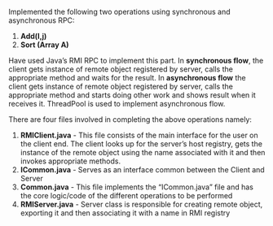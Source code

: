 Implemented the following two operations using synchronous and asynchronous RPC:
  1. **Add(I,j)**
  2. **Sort (Array A)**

Have used Java’s RMI RPC to implement this part.
In **synchronous flow**, the client gets instance of remote object registered by server, calls the appropriate method and waits for the result.
In **asynchronous flow** the client gets instance of remote object registered by server, calls the appropriate method and starts doing other work and shows result when it receives it. ThreadPool is used to implement asynchronous flow.

There are four files involved in completing the above operations namely:
  1. **RMIClient.java** - This file consists of the main interface for the user on the client end. The client looks up for the server’s host registry, gets the instance of the remote object using the name associated with it and then invokes appropriate methods.
  2. **ICommon.java** - Serves as an interface common between the Client and Server
  3. **Common.java** - This file implements the “ICommon.java” file and has the core logic/code of the different operations to be performed
  4. **RMIServer.java** - Server class is responsible for creating remote object, exporting it and then associating it with a name in RMI registry

